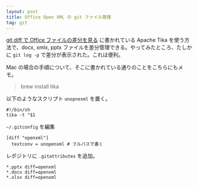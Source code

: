 ```yaml
---
layout: post
title: Office Open XML の git ファイル管理
tag: git
---
```

[git diff で Office ファイルの差分を見る](http://qiita.com/shuhei/items/6a18d968051378d7ac1a) に書かれている Apache Tika を使う方法で、docx, xmlx, pptx ファイルを差分管理できる。やってみたところ、たしかに ```git log -p``` で差分が表示された。これは便利。

Mac の場合の手順について、そこに書かれている通りのことをこちらにもメモ。

> brew install tika

以下のようなスクリプト `unopnexml` を置く。

```
#!/bin/sh
tika -t "$1
```

```~/.gitconfig``` を編集
```
[diff "openxml"]
  textconv = unopenxml # フルパスで書く
```

レポジトリに ```.gitattributes``` を追加。
```
*.pptx diff=openxml
*.docx diff=openxml
*.xlsx diff=openxml
```

